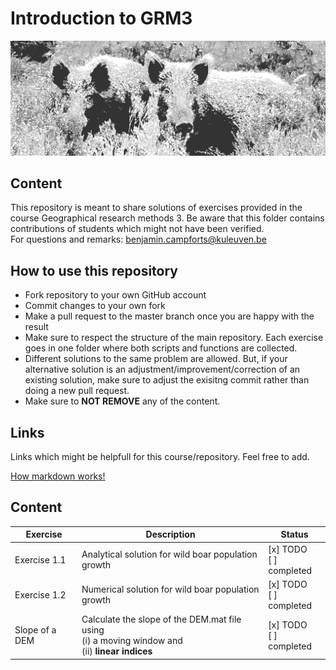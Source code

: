 Introduction to GRM3
===================
![picture alt](WildBoars.png)

## Content ##
This repository is meant to share solutions of exercises provided in the course Geographical research methods 3. 
Be aware that this folder contains contributions of students which might not have been verified.   
For questions and remarks: benjamin.campforts@kuleuven.be


## How to use this repository ##
* Fork repository to your own GitHub account
* Commit changes to your own fork 
* Make a pull request to the master branch once you are happy with the result
* Make sure to respect the structure of the main repository. Each exercise goes in one folder where both scripts and functions are collected. 
* Different solutions to the same problem are allowed. But, if your alternative solution is an adjustment/improvement/correction of an existing solution, make sure to adjust the exisitng commit rather than doing a new pull request. 
* Make sure to **NOT REMOVE** any of the content. 

## Links ##
Links which might be helpfull for this course/repository. Feel free to add. 

[How markdown works!](https://guides.github.com/features/mastering-markdown/#examples)


## Content ##

Exercise	  | Description	|	Status
------------- | ------------	| -------------
Exercise 1.1 |	Analytical solution for wild boar population growth	|  [x] TODO  <br/>[ ] completed 
Exercise 1.2 |	Numerical solution for wild boar population growth	|  [x] TODO  <br/>[ ] completed 
Slope of a DEM |	Calculate the slope of the DEM.mat file using <br/>(i) a moving window and <br/>(ii) **linear indices**  	|  [x] TODO  <br/>[ ] completed 
